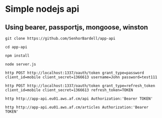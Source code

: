 # Simple nodejs api

## Using bearer, passportjs, mongoose, winston

```
git clone https://github.com/SenhorBardell/app-api
```

```
cd app-api
```

```
npm install
```

```
node server.js
```

```
http POST http://localhost:1337/oauth/token grant_type=password client_id=mobile client_secret=1366613 username=John password=test111
```

```
http POST http://localhost:1337/oauth/token grant_type=refresh_token client_id=mobile client_secret=1366613 refresh_token=TOKEN
```
```
http http://app-api.eu01.aws.af.cm/api Authorization:'Bearer TOKEN'
```
```
http http://app-api.eu01.aws.af.cm/articles Authorization:'Bearer TOKEN'
```